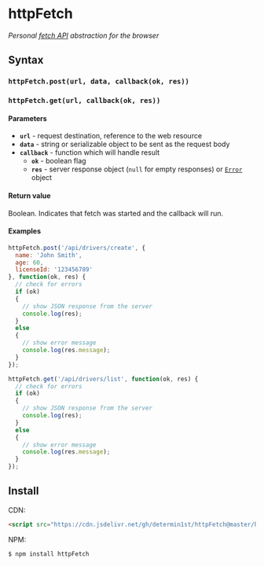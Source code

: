 # httpFetch

*Personal [fetch API](https://developer.mozilla.org/en-US/docs/Web/API/Fetch_API) abstraction for the browser*


## Syntax

### `httpFetch.post(url, data, callback(ok, res))`
### `httpFetch.get(url, callback(ok, res))`

#### Parameters

- **`url`** - request destination, reference to the web resource
- **`data`** - string or serializable object to be sent as the request body
- **`callback`** - function which will handle result
  - **`ok`** - boolean flag
  - **`res`** - server response object (`null` for empty responses) or [`Error`](https://developer.mozilla.org/en-US/docs/Web/JavaScript/Reference/Global_Objects/Error) object

#### Return value

Boolean. Indicates that fetch was started and the callback will run.

#### Examples

```JavaScript
httpFetch.post('/api/drivers/create', {
  name: 'John Smith',
  age: 60,
  licenseId: '123456789'
}, function(ok, res) {
  // check for errors
  if (ok)
  {
    // show JSON response from the server
    console.log(res);
  }
  else
  {
    // show error message
    console.log(res.message);
  }
});
```

```JavaScript
httpFetch.get('/api/drivers/list', function(ok, res) {
  // check for errors
  if (ok)
  {
    // show JSON response from the server
    console.log(res);
  }
  else
  {
    // show error message
    console.log(res.message);
  }
});
```


## Install

CDN:
```html
<script src="https://cdn.jsdelivr.net/gh/determin1st/httpFetch@master/httpFetch.js"></script>
```

NPM:
```bash
$ npm install httpFetch
```
